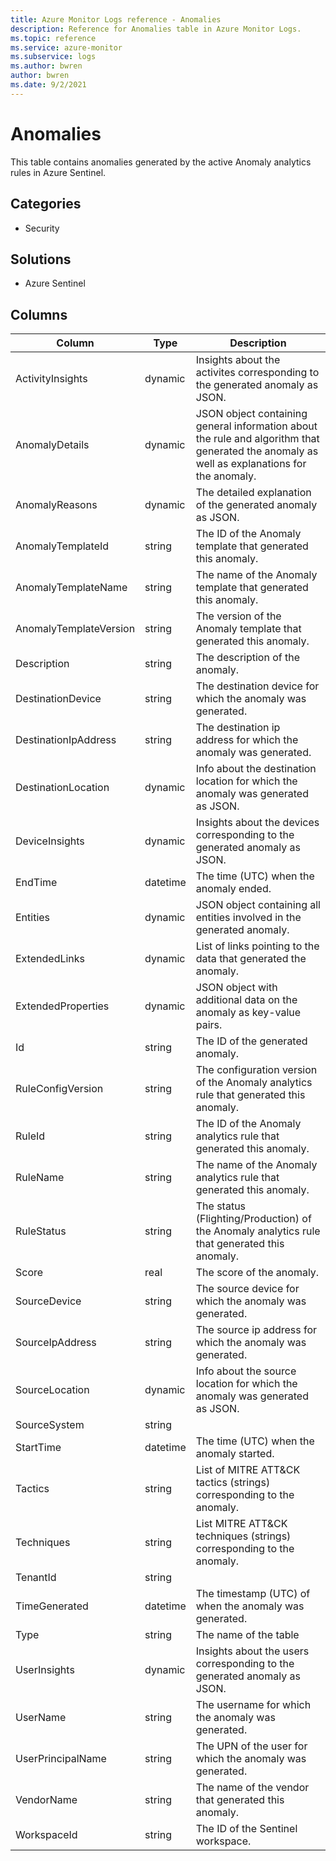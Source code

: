 ```yaml
---
title: Azure Monitor Logs reference - Anomalies
description: Reference for Anomalies table in Azure Monitor Logs.
ms.topic: reference
ms.service: azure-monitor
ms.subservice: logs
ms.author: bwren
author: bwren
ms.date: 9/2/2021
---
```


# Anomalies

 This table contains anomalies generated by the active Anomaly analytics rules in Azure Sentinel.

## Categories

- Security
## Solutions

- Azure Sentinel




## Columns

|Column|Type|Description|
|---|---|---|
|ActivityInsights|dynamic|Insights about the activites corresponding to the generated anomaly as JSON.|
|AnomalyDetails|dynamic|JSON object containing general information about the rule and algorithm that generated the anomaly as well as explanations for the anomaly.|
|AnomalyReasons|dynamic|The detailed explanation of the generated anomaly as JSON.|
|AnomalyTemplateId|string|The ID of the Anomaly template that generated this anomaly.|
|AnomalyTemplateName|string|The name of the Anomaly template that generated this anomaly.|
|AnomalyTemplateVersion|string|The version of the Anomaly template that generated this anomaly.|
|Description|string|The description of the anomaly.|
|DestinationDevice|string|The destination device for which the anomaly was generated.|
|DestinationIpAddress|string|The destination ip address for which the anomaly was generated.|
|DestinationLocation|dynamic|Info about the destination location for which the anomaly was generated as JSON.|
|DeviceInsights|dynamic|Insights about the devices corresponding to the generated anomaly as JSON.|
|EndTime|datetime|The time (UTC) when the anomaly ended.|
|Entities|dynamic|JSON object containing all entities involved in the generated anomaly.|
|ExtendedLinks|dynamic|List of links pointing to the data that generated the anomaly.|
|ExtendedProperties|dynamic|JSON object with additional data on the anomaly as key-value pairs.|
|Id|string|The ID of the generated anomaly.|
|RuleConfigVersion|string|The configuration version of the Anomaly analytics rule that generated this anomaly.|
|RuleId|string|The ID of the Anomaly analytics rule that generated this anomaly.|
|RuleName|string|The name of the Anomaly analytics rule that generated this anomaly.|
|RuleStatus|string|The status (Flighting/Production) of the Anomaly analytics rule that generated this anomaly.|
|Score|real|The score of the anomaly.|
|SourceDevice|string|The source device for which the anomaly was generated.|
|SourceIpAddress|string|The source ip address for which the anomaly was generated.|
|SourceLocation|dynamic|Info about the source location for which the anomaly was generated as JSON.|
|SourceSystem|string||
|StartTime|datetime|The time (UTC) when the anomaly started.|
|Tactics|string|List of MITRE ATT&CK tactics (strings) corresponding to the anomaly.|
|Techniques|string|List MITRE ATT&CK techniques (strings) corresponding to the anomaly.|
|TenantId|string||
|TimeGenerated|datetime|The timestamp (UTC) of when the anomaly was generated.|
|Type|string|The name of the table|
|UserInsights|dynamic|Insights about the users corresponding to the generated anomaly as JSON.|
|UserName|string|The username for which the anomaly was generated.|
|UserPrincipalName|string|The UPN of the user for which the anomaly was generated.|
|VendorName|string|The name of the vendor that generated this anomaly.|
|WorkspaceId|string|The ID of the Sentinel workspace.|
